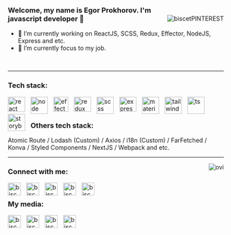 [<img align="right" style="margin-top:30px;" alt="biscetPINTEREST" src="https://img.shields.io/website?logo=io&label=MYPORTFOLIO&style=for-the-badge&url=https%3A%2F%2Fbiscet-portfolio.vercel.app%2F"/>][Website]

### Welcome, my name is Egor Prokhorov. I'm javascript developer 🤩

- 🔭 I’m currently working on ReactJS, SCSS, Redux, Effector, NodeJS, Express and etc.
- 💪 I’m currently focus to my job.

<br />

---

### Tech stack:
<img align="left" src="https://upload.wikimedia.org/wikipedia/commons/thumb/a/a7/React-icon.svg/2300px-React-icon.svg.png" alt="react" width="40" height="35" style="padding-right:10px;"/>
<img align="left" src="https://cdn.iconscout.com/icon/free/png-256/node-js-1174925.png" alt="node" width="40" height="40" style="padding-right:10px;"/>
<img align="left" src="https://effector.dev/ru/img/comet.png" alt="effector" width="35" height="35" style="padding-right:10px;"/>
<img align="left" src="https://raw.githubusercontent.com/reduxjs/redux/master/logo/logo.png" alt="redux" width="40" height="35" style="padding-right:10px;"/>
<img align="left" src="https://cdn-icons-png.flaticon.com/512/5968/5968358.png" alt="scss" width="40" height="40" style="padding-right:10px;"/>
<img align="left"  src="https://wsofter.ru/wp-content/uploads/2017/12/node-express.png" alt="express" width="40" height="35" style="padding-right:10px;"/>
<img align="left" src="https://v4.material-ui.com/static/logo.png" alt="material" width="40" height="40" style="padding-right:10px;"/>
<img align="left" src="https://vasterra.com/blog/wp-content/uploads/2021/08/Tailwind-img.png" alt="tailwind" width="40" height="40" style="padding-right:10px;"/>
<img align="left" src="https://cdn-icons-png.flaticon.com/512/5968/5968381.png" alt="ts" width="40" height="40" style="padding-right:10px;"/>
<img align="left" src="https://static-00.iconduck.com/assets.00/storybook-icon-icon-412x512-341bo8r1.png" alt="storybook" width="40" height="40" style="padding-right:10px;"/>

<br />
<br />

### Others tech stack:

Atomic Route / Lodash (Custom) / Axios / i18n (Custom) / FarFetched / Konva / Styled Components / NextJS / Webpack and etc.

---

<img align="right" src="https://github-readme-stats.vercel.app/api/top-langs?username=biscet&show_icons=true&locale=en&layout=compact&theme=chartreuse-dark" alt="ovi" />

### Connect with me:

[<img align="left" alt="biscetGMAIL" height="30" width="30" style="padding-right:10px;" src="https://upload.wikimedia.org/wikipedia/commons/thumb/7/7e/Gmail_icon_%282020%29.svg/2560px-Gmail_icon_%282020%29.svg.png"/>][gmail]
[<img align="left" alt="biscetVK" height="30" width="30" style="padding-right:10px;"  src="https://upload.wikimedia.org/wikipedia/commons/thumb/f/f3/VK_Compact_Logo_%282021-present%29.svg/2048px-VK_Compact_Logo_%282021-present%29.svg.png" />][vk]
[<img align="left" alt="biscetTELEGRAM" height="30" width="30" style="padding-right:10px;"  src="https://upload.wikimedia.org/wikipedia/commons/thumb/8/82/Telegram_logo.svg/2048px-Telegram_logo.svg.png"/>][telegram]
[<img align="left" alt="biscetHABR" height="30" width="30" style="padding-right:10px;"  src="https://career.habr.com/images/favicons/apple-touch-icon-120.png"/>][habr]
[<img align="left" alt="biscetHHRU" height="30" width="30" style="padding-right:10px;"  src="https://upload.wikimedia.org/wikipedia/commons/7/79/HeadHunter_logo.png"/>][hhru]


<br />

### My media:

[<img align="left" height="30" width="30" style="padding-right:10px;" alt="biscetPINTEREST" src="https://cdn-icons-png.flaticon.com/512/174/174863.png"/>][pinterest]
[<img align="left" alt="biscetINSTAGRAM" height="30" width="30" style="padding-right:10px;" src="https://png.pngtree.com/png-vector/20221018/ourmid/pngtree-instagram-icon-png-image_6315974.png"/>][instagram]
[<img align="left" alt="biscetSOUNDCLOUD" height="30" width="30" style="padding-right:10px;" src="https://cdn-icons-png.flaticon.com/512/145/145809.png"/>][soundcloud]
[<img align="left" alt="biscetSOUNDCLOUD" height="30" width="30" style="padding-right:10px;" src="https://upload.wikimedia.org/wikipedia/commons/thumb/e/e7/Yandex_Music_icon.svg/2048px-Yandex_Music_icon.svg.png"/>][yandex]



<br />
<br />
<br />


[website]: https://biscet-portfolio.vercel.app/
[vk]: https://vk.com/id607761386
[pinterest]: https://www.pinterest.ru/biscet275
[instagram]: https://instagram.com/_blsrng
[upwork]: https://www.upwork.com/freelancers/~01b350467f78c03786
[gmail]: mailto:befealmellow@gmail.com
[telegram]: https://telegram.im/@hpch400
[soundcloud]: https://soundcloud.com/biscet
[habr]: https://career.habr.com/biscet
[hhru]: https://togliatti.hh.ru/resume/b27a8469ff09bddac80039ed1f5358466e6534
[yandex]:https://music.yandex.ru/users/biscet/playlists/3
